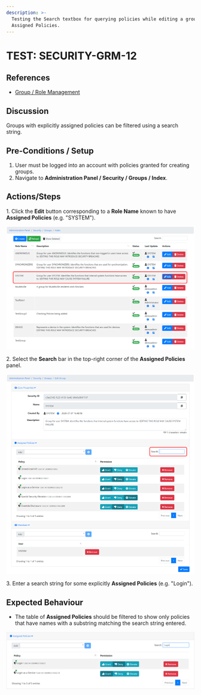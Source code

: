 ```yaml
---
description: >-
  Testing the Search textbox for querying policies while editing a group's
  Assigned Policies.
---
```


# TEST: SECURITY-GRM-12

## References

* [Group / Role Management](broken-reference)

## Discussion

Groups with explicitly assigned policies can be filtered using a search string.&#x20;

## Pre-Conditions / Setup

1. User must be logged into an account with policies granted for creating groups.
2. Navigate to **Administration Panel / Security / Groups / Index**.&#x20;

## Actions/Steps

1\. Click the **Edit** button corresponding to a **Role Name** known to have **Assigned Policies** (e.g. "SYSTEM").

![](<../../../../../../../../../.gitbook/assets/image (696).png>)

2\. Select the **Search** bar in the top-right corner of the **Assigned Policies** panel.

![](<../../../../../../../../../.gitbook/assets/image (29).png>)

3\. Enter a search string for some explicitly **Assigned Policies** (e.g. "Login").

## Expected Behaviour

* The table of **Assigned Policies** should be filtered to show only policies that have names with a substring matching the search string entered.&#x20;

![](<../../../../../../../../../.gitbook/assets/image (576).png>)
